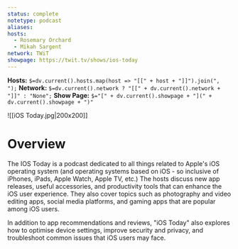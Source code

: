 ```yaml
---
status: complete
notetype: podcast
aliases:
hosts:
  - Rosemary Orchard
  - Mikah Sargent
network: TWiT
showpage: https://twit.tv/shows/ios-today
---
```

**Hosts:** `$=dv.current().hosts.map(host => "[[" + host + "]]").join(", ");`
**Network:** `$=dv.current().network ? "[[" + dv.current().network + "]]" : "None";`
**Show Page:** `$="[" + dv.current().showpage + "](" + dv.current().showpage + ")"`

![[iOS Today.jpg|200x200]]
# Overview
The IOS Today is a podcast dedicated to all things related to Apple's iOS operating system (and operating systems based on iOS - so inclusive of iPhones, iPads, Apple Watch, Apple TV, etc.)  The hosts discuss new app releases, useful accessories, and productivity tools that can enhance the iOS user experience. They also cover topics such as photography and video editing apps, social media platforms, and gaming apps that are popular among iOS users.

In addition to app recommendations and reviews, "iOS Today" also explores how to optimise device settings, improve security and privacy, and troubleshoot common issues that iOS users may face.